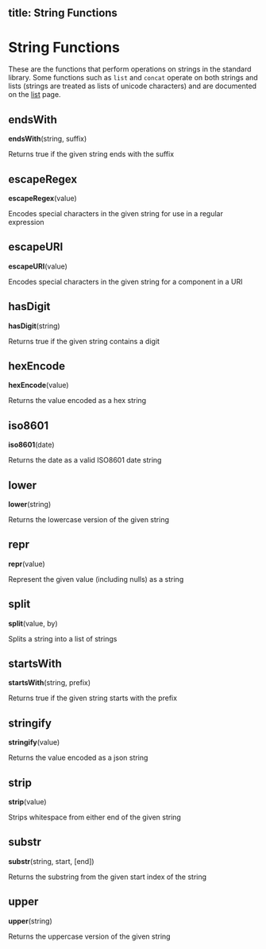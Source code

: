 ## title: String Functions

# String Functions

These are the functions that perform operations on strings in the standard library.
Some functions such as `list` and `concat` operate on both strings and lists (strings are
treated as lists of unicode characters) and are documented on the [list](list.html) page.

## endsWith

**endsWith**(string, suffix)

Returns true if the given string ends with the suffix

## escapeRegex

**escapeRegex**(value)

Encodes special characters in the given string for use in a regular expression

## escapeURI

**escapeURI**(value)

Encodes special characters in the given string for a component in a URI

## hasDigit

**hasDigit**(string)

Returns true if the given string contains a digit

## hexEncode

**hexEncode**(value)

Returns the value encoded as a hex string

## iso8601

**iso8601**(date)

Returns the date as a valid ISO8601 date string

## lower

**lower**(string)

Returns the lowercase version of the given string

## repr

**repr**(value)

Represent the given value (including nulls) as a string

## split

**split**(value, by)

Splits a string into a list of strings

## startsWith

**startsWith**(string, prefix)

Returns true if the given string starts with the prefix

## stringify

**stringify**(value)

Returns the value encoded as a json string

## strip

**strip**(value)

Strips whitespace from either end of the given string

## substr

**substr**(string, start, [end])

Returns the substring from the given start index of the string

## upper

**upper**(string)

Returns the uppercase version of the given string
